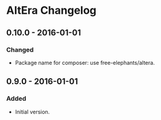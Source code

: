 # AltEra Changelog

## 0.10.0 - 2016-01-01
### Changed
- Package name for composer: use free-elephants/altera.  

## 0.9.0 - 2016-01-01
### Added
- Initial version. 